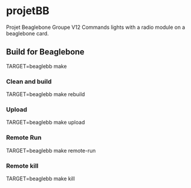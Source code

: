 # projetBB
Projet Beaglebone Groupe V12
Commands lights with a radio module on a beaglebone card.

## Build for Beaglebone

TARGET=beaglebb make

### Clean and build

TARGET=beaglebb make rebuild

### Upload
TARGET=beaglebb make upload

### Remote Run
TARGET=beaglebb make remote-run

### Remote kill
TARGET=beaglebb make kill
